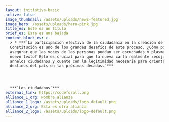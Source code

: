 ```yaml
---
layout: initiative-basic
active: false
image_thumbnail: /assets/uploads/news-featured.jpg
image_hero: /assets/uploads/hero-pink.jpg
title_es: Este es un título
brief_es: Esta es una bajada
content_block_es: >-
  > * ***`La participación efectiva de la ciudadanía en la creación de la nueva
  Constitución es uno de los grandes desafíos de este proceso. ¿Cómo podemos
  asegurar que las voces de las personas puedan ser escuchadas y plasmadas en el
  nuevo texto? Esto es crucial para que la nueva carta realmente recoja los
  anhelos ciudadanos y cuente con la legitimidad necesaria para orientar los
  destinos del país en las próximas décadas.`***




  ***`Los ciudadanos`***
external_link: https://codeforall.org
alliance_1_org: Nombre alianza
alliance_1_logo: /assets/uploads/logo-default.png
alliance_2_org: Esta es otra alianza
alliance_2_logo: /assets/uploads/logo-default.png
---
```

